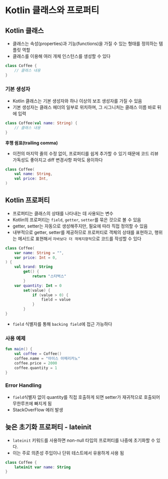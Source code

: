 # Kotlin 클래스와 프로퍼티

## Kotlin 클래스

- 클래스는 속성(properties)과 기능(functions)을 가질 수 있는 형태를 정의하는 템플릿 역할
- 클래스를 이용해 여러 개체 인스턴스를 생성할 수 있다

```kotlin
class Coffee {
    // 클래스 내용
}
```

### 기본 생성자

- Kotlin 클래스는 기본 생성자와 하나 이상의 보조 생성자를 가질 수 있음
- 기본 생성자는 클래스 헤더의 일부로 위치하며, 그 시그니처는 클래스 이름 바로 뒤에 입력

```kotlin
class Coffee(val name: String) {
    // 클래스 내용
}
```

**후행 쉼표(trailing comma)**

- 이전의 마지막 줄의 수정 없이, 프로퍼티를 쉽게 추가할 수 있기 때문에 코드 리뷰 가독성도 좋아지고 diff 변경사항 파악도 용이하다

```kotlin
class Coffee(
    val name: String,
    val price: Int,
)
```

## Kotlin 프로퍼티

- 프로퍼티는 클래스의 상태를 나타내는 데 사용되는 변수
- Kotlin의 프로퍼티는 `field`, `getter`, `setter`를 묶은 것으로 볼 수 있음
- getter, setter는 자동으로 생성해주지만, 필요에 따라 직접 정의할 수 있음
- 내부적으로 getter, setter를 제공하므로 프로퍼티로 객체의 상태를 표현하고, 행위는 메서드로 표현해서 `자바보다 더 객체지향적`으로 코드를 작성할 수 있다

```kotlin
class Coffee(
    var name: String = "",
    var price: Int = 0,
) {
    val brand: String
        get() {
            return "스타벅스"
        }
    var quantity: Int = 0
        set(value) {
            if (value > 0) {
                field = value
            }
        }
}
```

- `field` 식별자를 통해 `backing field`에 접근 가능하다

### 사용 예제

```kotlin
fun main() {
    val coffee = Coffee()
    coffee.name = "아이스 아메리카노"
    coffee.price = 2000
    coffee.quantity = 1
}
```

### Error Handling

- `field`식별자 없이 quantity를 직접 호출하게 되면 setter가 재귀적으로 호출되어 무한루프에 빠지게 됨
- StackOverFlow 에러 발생


## 늦은 초기화 프로퍼티 - lateinit

- `lateinit` 키워드를 사용하면 non-null 타입의 프로퍼티를 나중에 초기화할 수 있다. 
- 이는 주로 의존성 주입이나 단위 테스트에서 유용하게 사용 됨

```kotlin
class Coffee {
    lateinit var name: String
}
```